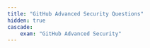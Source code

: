 ```yaml
---
title: "GitHub Advanced Security Questions"
hidden: true
cascade:
    exam: "GitHub Advanced Security"
---
```

